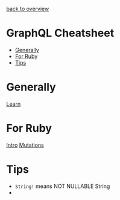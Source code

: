 [back to overview](/../..)

# GraphQL Cheatsheet<!-- omit in toc -->

- [Generally](#generally)
- [For Ruby](#for-ruby)
- [Tips](#tips)

# Generally
[Learn](https://graphql.org/learn/queries/)

# For Ruby
[Intro](https://graphql-ruby.org/fields/introduction.html)
[Mutations](https://graphql-ruby.org/mutations/mutation_root.html)

# Tips
- `String!` means NOT NULLABLE String
-
